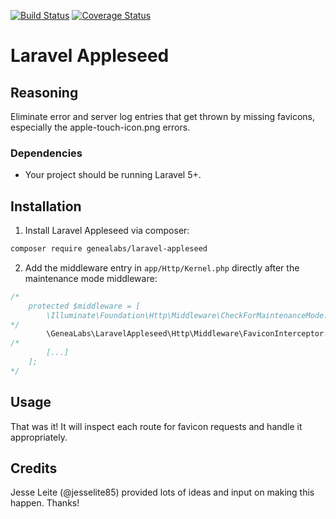 [![Build Status](https://travis-ci.org/GeneaLabs/laravel-appleseed-tests.svg)](https://travis-ci.org/GeneaLabs/laravel-appleseed-tests) [![Coverage Status](https://coveralls.io/repos/GeneaLabs/laravel-appleseed-tests/badge.svg?branch=master&service=github)](https://coveralls.io/github/GeneaLabs/laravel-appleseed-tests?branch=master)

# Laravel Appleseed
## Reasoning
Eliminate error and server log entries that get thrown by missing favicons, especially the apple-touch-icon.png errors.

### Dependencies
- Your project should be running Laravel 5+.

## Installation
1. Install Laravel Appleseed via composer:
  ```sh
  composer require genealabs/laravel-appleseed
  ```

2. Add the middleware entry in `app/Http/Kernel.php` directly after the maintenance mode middleware:
  ```php
  /*
      protected $middleware = [
          \Illuminate\Foundation\Http\Middleware\CheckForMaintenanceMode::class,
  */
          \GeneaLabs\LaravelAppleseed\Http\Middleware\FaviconInterceptor::class,
  /*
          [...]
      ];
  */
  ```

## Usage
That was it! It will inspect each route for favicon requests and handle it appropriately.

## Credits
Jesse Leite (@jesselite85) provided lots of ideas and input on making this happen. Thanks!
